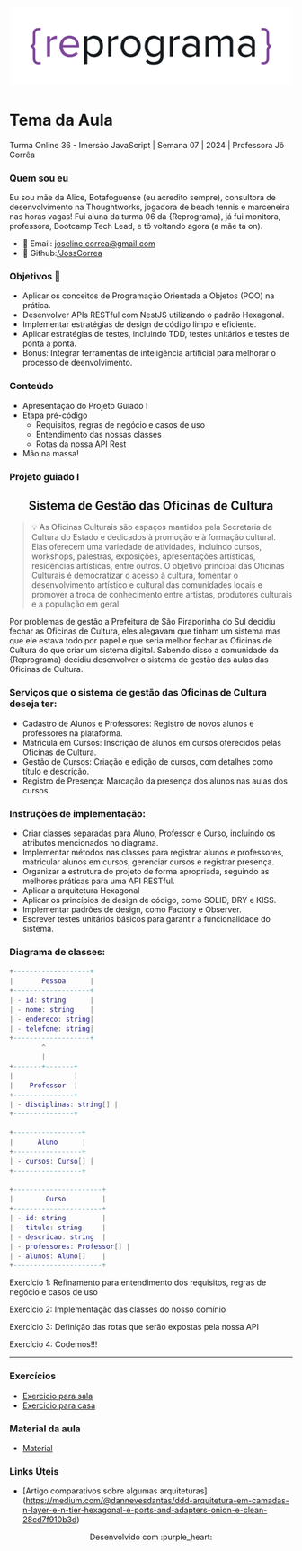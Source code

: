 <h1 align="center">
  <img src="assets/reprograma-fundos-claros.png" alt="logo reprograma" width="500">
</h1>

# Tema da Aula

Turma Online 36 - Imersão JavaScript | Semana 07 | 2024 | Professora Jô Corrêa

### Quem sou eu
Eu sou mãe da Alice, Botafoguense (eu acredito sempre), consultora de desenvolvimento na Thoughtworks, jogadora de beach tennis e marceneira nas horas vagas! Fui aluna da turma 06 da {Reprograma}, já fui monitora, professora, Bootcamp Tech Lead, e tô voltando agora (a mãe tá on).

- 💌 Email: joseline.correa@gmail.com
- 🐙 Github:[/JossCorrea](https://github.com/JossCorrea)

### Objetivos 🎯
- Aplicar os conceitos de Programação Orientada a Objetos (POO) na prática.
- Desenvolver APIs RESTful com NestJS utilizando o padrão Hexagonal.
- Implementar estratégias de design de código limpo e eficiente.
- Aplicar estratégias de testes, incluindo TDD, testes unitários e testes de ponta a ponta.
- Bonus: Integrar ferramentas de inteligência artificial para melhorar o processo de deenvolvimento.


### Conteúdo
- Apresentação do Projeto Guiado I
- Etapa pré-código 
  - Requisitos, regras de negócio e casos de uso
  - Entendimento das nossas classes
  - Rotas da nossa API Rest
- Mão na massa!


### Projeto guiado I   

<h2 align=center> Sistema de Gestão das Oficinas de Cultura </h2>

> 💡 As Oficinas Culturais são espaços mantidos pela Secretaria de Cultura do Estado e dedicados à promoção e à formação cultural. Elas oferecem uma variedade de atividades, incluindo cursos, workshops, palestras, exposições, apresentações artísticas, residências artísticas, entre outros. O objetivo principal das Oficinas Culturais é democratizar o acesso à cultura, fomentar o desenvolvimento artístico e cultural das comunidades locais e promover a troca de conhecimento entre artistas, produtores culturais e a população em geral.

Por problemas de gestão a Prefeitura de São Piraporinha do Sul decidiu fechar as Oficinas de Cultura, eles alegavam que tinham um sistema mas que ele estava todo por papel e que seria melhor fechar as Oficinas de Cultura do que criar um sistema digital. 
Sabendo disso a comunidade da {Reprograma} decidiu desenvolver o sistema de gestão das aulas das Oficinas de Cultura.

### Serviços que o sistema de gestão das Oficinas de Cultura deseja ter:
- Cadastro de Alunos e Professores: Registro de novos alunos e professores na plataforma.
- Matrícula em Cursos: Inscrição de alunos em cursos oferecidos pelas Oficinas de Cultura.
- Gestão de Cursos: Criação e edição de cursos, com detalhes como título e descrição.
- Registro de Presença: Marcação da presença dos alunos nas aulas dos cursos.


### Instruções de implementação:
- Criar classes separadas para Aluno, Professor e Curso, incluindo os atributos mencionados no diagrama.
- Implementar métodos nas classes para registrar alunos e professores, matricular alunos em cursos, gerenciar cursos e registrar presença.
- Organizar a estrutura do projeto de forma apropriada, seguindo as melhores práticas para uma API RESTful.
- Aplicar a arquitetura Hexagonal
- Aplicar os princípios de design de código, como SOLID, DRY e KISS.
- Implementar padrões de design, como Factory e Observer.
- Escrever testes unitários básicos para garantir a funcionalidade do sistema.

### Diagrama de classes:

```lua
+-------------------+
|       Pessoa      |
+-------------------+
| - id: string      |
| - nome: string    |
| - endereco: string|
| - telefone: string|
+-------------------+
        ^
        |
+-------+-------+
|               |
|    Professor  |
+---------------+
| - disciplinas: string[] |
+---------------+

+-----------------+
|      Aluno      |
+-----------------+
| - cursos: Curso[] |
+-----------------+
 
+----------------------+
|        Curso         |
+----------------------+
| - id: string         |
| - titulo: string     |
| - descricao: string  |
| - professores: Professor[] |
| - alunos: Aluno[]    |
+----------------------+
```
Exercício 1: Refinamento para entendimento dos requisitos, regras de negócio e casos de uso

Exercício 2: Implementação das classes do nosso domínio

Exercício 3: Definição das rotas que serão expostas pela nossa API

Exercício 4: Codemos!!!

***
### Exercícios 
* [Exercicio para sala](/exercicios/para-sala/)
* [Exercicio para casa](/exercicios/para-casa/)

### Material da aula 
* [Material](/material)

### Links Úteis
* [Artigo comparativos sobre algumas arquiteturas] (https://medium.com/@dannevesdantas/ddd-arquitetura-em-camadas-n-layer-e-n-tier-hexagonal-e-ports-and-adapters-onion-e-clean-28cd7f910b3d)


<p align="center">
Desenvolvido com :purple_heart:  
</p>

